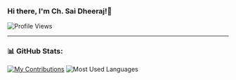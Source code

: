 ### Hi there, I'm Ch. Sai Dheeraj!👋

![Profile Views](https://komarev.com/ghpvc/?username=ChSaiDheeraj&label=Profile%20views&color=0e75b6&style=flat)

---
### 📊 GitHub Stats:
[![My Contributions](https://github-readme-activity-graph.vercel.app/graph?username=ChSaiDheeraj&theme=github-dark-dimmed)](https://github.com/ChSaiDheeraj/github-readme-activity-graph)
  ![Most Used Languages](https://github-readme-stats.vercel.app/api/top-langs/?username=ChSaiDheeraj&layout=compact&theme=radical&langs_count=8)
<!--
**ChSaiDheeraj/ChSaiDheeraj** is a ✨ _special_ ✨ repository because its `README.md` (this file) appears on your GitHub profile.

Here are some ideas to get you started:

- 🔭 I’m currently working on ...
- 🌱 I’m currently learning ...
- 👯 I’m looking to collaborate on ...
- 🤔 I’m looking for help with ...
- 💬 Ask me about ...
- 📫 How to reach me: ...
- 😄 Pronouns: ...
- ⚡ Fun fact: ...
-->
